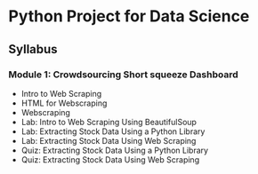 # Python Project for Data Science

## Syllabus

### Module 1: Crowdsourcing Short squeeze Dashboard
- Intro to Web Scraping 
- HTML for Webscraping
- Webscraping
- Lab: Intro to Web Scraping Using BeautifulSoup
- Lab: Extracting Stock Data Using a Python Library
- Lab: Extracting Stock Data Using Web Scraping
- Quiz: Extracting Stock Data Using a Python Library
- Quiz: Extracting Stock Data Using Web Scraping


